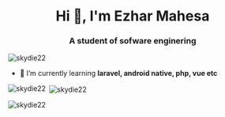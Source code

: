 <h1 align="center">Hi 👋, I'm Ezhar Mahesa</h1>
<h3 align="center">A student of sofware enginering</h3>

<p align="left"> <img src="https://komarev.com/ghpvc/?username=skydie22&label=Profile%20views&color=0e75b6&style=flat" alt="skydie22" /> </p>

- 🌱 I’m currently learning **laravel, android native, php, vue etc**

<p align="left">
</p>



<p><img align="left" src="https://github-readme-stats.vercel.app/api/top-langs?username=skydie22&show_icons=true&locale=en&layout=compact" alt="skydie22" /></p>

<p>&nbsp;<img align="center" src="https://github-readme-stats.vercel.app/api?username=skydie22&show_icons=true&locale=en" alt="skydie22" /></p>

<p><img align="center" src="https://github-readme-streak-stats.herokuapp.com/?user=skydie22&" alt="skydie22" /></p>
